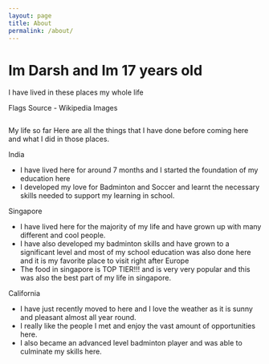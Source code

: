 ```yaml
---
layout: page
title: About
permalink: /about/
---
```


# Im Darsh and Im 17 years old



I have lived in these places my whole life 

Flags Source - Wikipedia Images

<style>
    /* Style looks pretty compact, trace grid-container and grid-item in the code */
    .grid-container {
        display: grid;
        grid-template-columns: repeat(auto-fill, minmax(150px, 1fr)); /* Dynamic columns */
        gap: 10px;
    }
    .grid-item {
        text-align: center;
    }
    .grid-item img {
        width: 100%;
        height: 100px; /* Fixed height for uniformity */
        object-fit: contain; /* Ensure the image fits within the fixed height */
    }
    .grid-item p {
        margin: 5px 0; /* Add some margin for spacing */
    }
</style>

<!-- This grid_container class is for the CSS styling, the id is for JavaScript connection -->
<div class="grid-container" id="grid_container">
    <!-- content will be added here by JavaScript -->
</div>

<script>
    // 1. Make a connection to the HTML container defined in the HTML div
    var container = document.getElementById("grid_container"); // This container connects to the HTML div

    // 2. Define a JavaScript object for our http source and our data rows for the Living in the World grid
    var http_source = "https://upload.wikimedia.org/wikipedia/commons/";
    var living_in_the_world = [
        {"flag": "4/41/Flag_of_India.svg", "greeting": "Namaste", "description": "I have lived here for 7 months"},
        {"flag": "4/48/Flag_of_Singapore.svg", "greeting": "Ni Hao", "description": "I have lived here for my whole life pretty much"},
        {"flag": "0/01/Flag_of_California.svg", "greeting": "Hey", "description": "I have lived here for about one and a half years now"},


      
    ]; 
    
    // 3a. Consider how to update style count for size of container
    // The grid-template-columns has been defined as dynamic with auto-fill and minmax

    // 3b. Build grid items inside of our container for each row of data
    for (const location of living_in_the_world) {
        // Create a "div" with "class grid-item" for each row
        var gridItem = document.createElement("div");
        gridItem.className = "grid-item";  // This class name connects the gridItem to the CSS style elements
        // Add "img" HTML tag for the flag
        var img = document.createElement("img");
        img.src = http_source + location.flag; // concatenate the source and flag
        img.alt = location.flag + " Flag"; // add alt text for accessibility

        // Add "p" HTML tag for the description
        var description = document.createElement("p");
        description.textContent = location.description; // extract the description

        // Add "p" HTML tag for the greeting
        var greeting = document.createElement("p");
        greeting.textContent = location.greeting;  // extract the greeting

        // Append img and p HTML tags to the grid item DIV
        gridItem.appendChild(img);
        gridItem.appendChild(description);
        gridItem.appendChild(greeting);

        // Append the grid item DIV to the container DIV
        container.appendChild(gridItem);
    }
</script>

My life so far
Here are all the things that I have done before coming here and what I did in those places. 

India
 - I have lived here for around 7 months and I started the foundation of my education here
 - I developed my love for Badminton and Soccer and learnt the necessary skills needed to support my learning in school. 


Singapore
 - I have lived here for the majority of my life and have grown up with many different and cool people. 
 - I have also developed my badminton skills and have grown to a significant level and most of my school education was also done here and it is my favorite place to visit right after Europe
 - The food in singapore is TOP TIER!!! and is very very popular and this was also the best part of my life in singapore. 

 
 California
 - I have just recently moved to here and I love the weather as it is sunny and pleasant almost all year round. 
 - I really like the people I met and enjoy the vast amount of opportunities here.
 - I also became an advanced level badminton player and was able to culminate my skills here. 